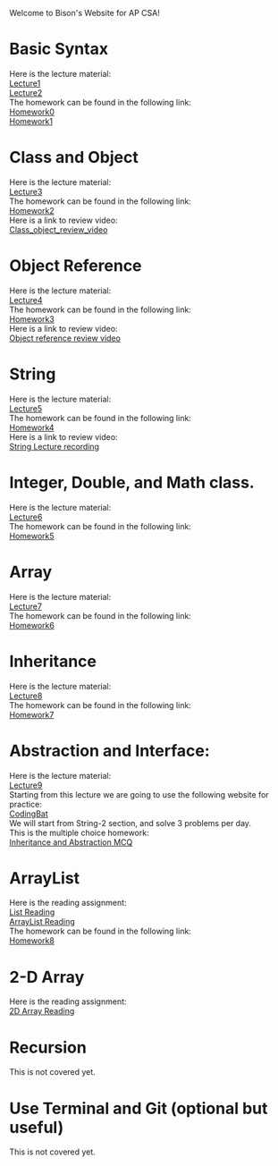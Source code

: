 Welcome to Bison's Website for AP CSA!
# Basic Syntax
Here is the lecture material:\
[Lecture1](https://github.com/Bison2001/AP_CSA/blob/main/Lecture1)\
[Lecture2](https://github.com/Bison2001/AP_CSA/blob/main/Lecture2)\
The homework can be found in the following link:\
[Homework0](https://github.com/Bison2001/AP_CSA/blob/main/HW0)\
[Homework1](https://github.com/Bison2001/AP_CSA/blob/main/HW1)


# Class and Object
Here is the lecture material:\
[Lecture3](https://github.com/Bison2001/AP_CSA/blob/main/Lecture3)\
The homework can be found in the following link:\
[Homework2](https://github.com/Bison2001/AP_CSA/blob/main/HW2)\
Here is a link to review video:\
[Class_object_review_video](https://pan.baidu.com/s/1bncloDak1PK8jqouMeQU6g?pwd=g8js)


# Object Reference
Here is the lecture material:\
[Lecture4](https://github.com/Bison2001/AP_CSA/blob/main/Lecture4)\
The homework can be found in the following link:\
[Homework3](https://github.com/Bison2001/AP_CSA/blob/main/HW3)\
Here is a link to review video:\
[Object reference review video](https://pan.baidu.com/s/1khSs0RsdB4EGwXf2pY-ezw?pwd=9usa)


# String
Here is the lecture material:\
[Lecture5](https://github.com/Bison2001/AP_CSA/blob/main/Lecture5)\
The homework can be found in the following link:\
[Homework4](https://github.com/Bison2001/AP_CSA/blob/main/HW4)\
Here is a link to review video:\
[String Lecture recording](https://pan.baidu.com/s/1FWuOoD8EDndmHfbiwwJjmA?pwd=9hfg)

# Integer, Double, and Math class.
Here is the lecture material:\
[Lecture6](https://github.com/Bison2001/AP_CSA/blob/main/Lecture6)\
The homework can be found in the following link:\
[Homework5](https://github.com/Bison2001/AP_CSA/blob/main/HW5)

# Array
Here is the lecture material:\
[Lecture7](https://github.com/Bison2001/AP_CSA/blob/main/Lecture7)\
The homework can be found in the following link:\
[Homework6](https://github.com/Bison2001/AP_CSA/blob/main/HW6)

# Inheritance
Here is the lecture material:\
[Lecture8](https://github.com/Bison2001/AP_CSA/blob/main/Lecture8)\
The homework can be found in the following link:\
[Homework7](https://github.com/Bison2001/AP_CSA/blob/main/HW7)

# Abstraction and Interface:
Here is the lecture material:\
[Lecture9](https://github.com/Bison2001/AP_CSA/blob/main/Lecture9)\
Starting from this lecture we are going to use the following website for practice:\
[CodingBat](https://codingbat.com/java)\
We will start from String-2 section, and solve 3 problems per day.\
This is the multiple choice homework:\
[Inheritance and Abstraction MCQ](https://github.com/Bison2001/AP_CSA/blob/main/MCQ/inheritance_mcq.pdf)

# ArrayList
Here is the reading assignment:\
[List Reading](https://www.geeksforgeeks.org/list-interface-java-examples/?ref=lbp)\
[ArrayList Reading](https://www.geeksforgeeks.org/arraylist-in-java/?ref=lbp)\
The homework can be found in the following link:\
[Homework8](https://github.com/Bison2001/AP_CSA/blob/main/HW8)

# 2-D Array
Here is the reading assignment:\
[2D Array Reading](https://www.geeksforgeeks.org/multidimensional-arrays-in-java/?ref=lbp)

# Recursion
This is not covered yet.

# Use Terminal and Git (optional but useful)
This is not covered yet.
